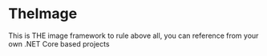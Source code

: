 # TheImage
This is THE image framework to rule above all, you can reference from your own .NET Core based projects
